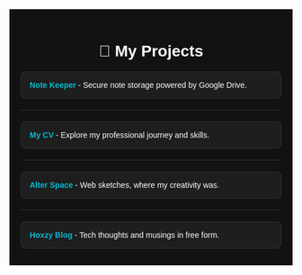 <div style="background-color: #121212; color: #ffffff; font-family: Arial, sans-serif; padding: 20px;">

  <h1 style="font-size: 2em; text-align: center; margin-bottom: 20px;">🌌 My Projects</h1>

  <div style="background-color: #1e1e1e; border: 1px solid #333; padding: 15px; margin: 10px 0; border-radius: 8px;">
    <span><a href="https://note-keeper.space/" style="color: #00bcd4; text-decoration: none; font-weight: bold;">Note Keeper</a> - Secure note storage powered by Google Drive.</span>
  </div>
  
  <hr style="border: 0; height: 1px; background-color: #333; margin: 20px 0;">

  <div style="background-color: #1e1e1e; border: 1px solid #333; padding: 15px; margin: 10px 0; border-radius: 8px;">
    <span><a href="https://sany18.github.io/cv/" style="color: #00bcd4; text-decoration: none; font-weight: bold;">My CV</a> - Explore my professional journey and skills.</span>
  </div>
  
  <hr style="border: 0; height: 1px; background-color: #333; margin: 20px 0;">

  <div style="background-color: #1e1e1e; border: 1px solid #333; padding: 15px; margin: 10px 0; border-radius: 8px;">
    <span><a href="https://alter-space.biz.ua/" style="color: #00bcd4; text-decoration: none; font-weight: bold;">Alter Space</a> - Web sketches, where my creativity was.</span>
  </div>

  <hr style="border: 0; height: 1px; background-color: #333; margin: 20px 0;">

  <div style="background-color: #1e1e1e; border: 1px solid #333; padding: 15px; margin: 10px 0; border-radius: 8px;">
    <span><a href="https://hoxzy.blogspot.com/" style="color: #00bcd4; text-decoration: none; font-weight: bold;">Hoxzy Blog</a> - Tech thoughts and musings in free form.</span>
  </div>

</div>
